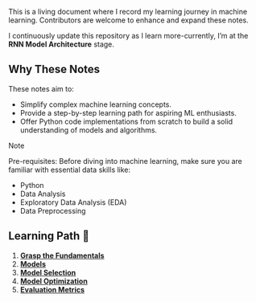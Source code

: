 This is a living document where I record my learning journey in machine learning. Contributors are welcome to enhance and expand these notes.

I continuously update this repository as I learn more-currently, I’m at the **RNN Model Architecture** stage.

## Why These Notes

These notes aim to:

- Simplify complex machine learning concepts.
- Provide a step-by-step learning path for aspiring ML enthusiasts.
- Offer Python code implementations from scratch to build a solid understanding of models and algorithms.

> [!NOTE]
> Pre-requisites:
> Before diving into machine learning, make sure you are familiar with essential data skills like:  
>
> - Python
> - Data Analysis
> - Exploratory Data Analysis (EDA)
> - Data Preprocessing

## Learning Path 🚀

1. [**Grasp the Fundamentals**](./fundamentals/)
2. [**Models**](./models/)
3. [**Model Selection**](./model-selection/)
4. [**Model Optimization**](./optimzation/)
5. [**Evaluation Metrics**](./evaluation-metrics/)
